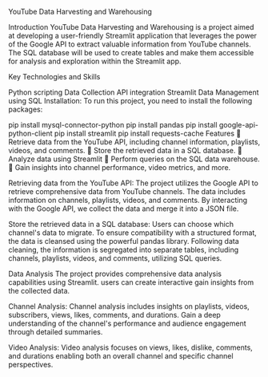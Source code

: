YouTube Data Harvesting and Warehousing

Introduction YouTube Data Harvesting and Warehousing is a project aimed at developing a user-friendly Streamlit application that leverages the power of the Google API to extract valuable information from YouTube channels. The SQL database will be used to create tables and make them accessible for analysis and exploration within the Streamlit app.

Key Technologies and Skills

Python scripting
Data Collection
API integration
Streamlit
Data Management using SQL
Installation: To run this project, you need to install the following packages:

pip install mysql-connector-python
pip install pandas
pip install google-api-python-client
pip install streamlit
pip install requests-cache
Features  Retrieve data from the YouTube API, including channel information, playlists, videos, and comments.  Store the retrieved data in a SQL database.  Analyze data using Streamlit  Perform queries on the SQL data warehouse.  Gain insights into channel performance, video metrics, and more.

Retrieving data from the YouTube API: The project utilizes the Google API to retrieve comprehensive data from YouTube channels. The data includes information on channels, playlists, videos, and comments. By interacting with the Google API, we collect the data and merge it into a JSON file.

Store the retrieved data in a SQL database: Users can choose which channel's data to migrate. To ensure compatibility with a structured format, the data is cleansed using the powerful pandas library. Following data cleaning, the information is segregated into separate tables, including channels, playlists, videos, and comments, utilizing SQL queries.

Data Analysis The project provides comprehensive data analysis capabilities using Streamlit. users can create interactive gain insights from the collected data.

Channel Analysis: Channel analysis includes insights on playlists, videos, subscribers, views, likes, comments, and durations. Gain a deep understanding of the channel's performance and audience engagement through detailed summaries.

Video Analysis: Video analysis focuses on views, likes, dislike, comments, and durations enabling both an overall channel and specific channel perspectives.
